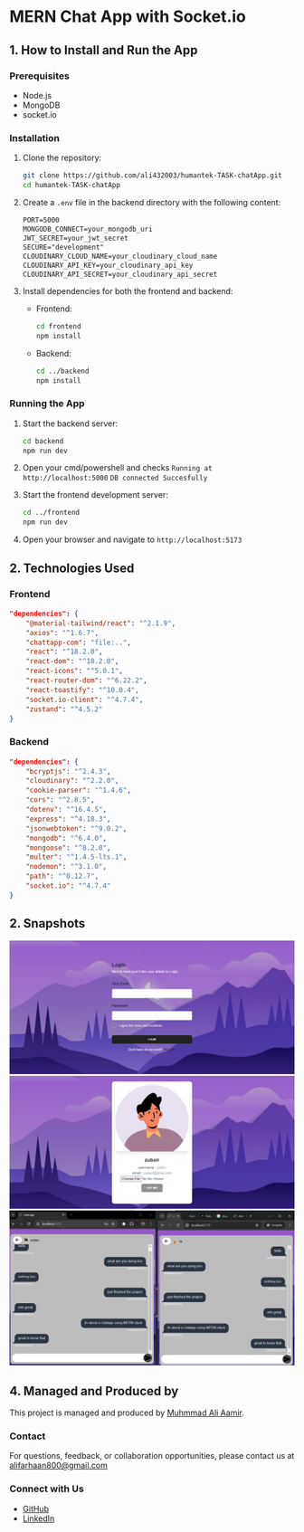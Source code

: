 # MERN Chat App with Socket.io

## 1. How to Install and Run the App

### Prerequisites

- Node.js
- MongoDB
- socket.io

### Installation

1. Clone the repository:

   ```bash
   git clone https://github.com/ali432003/humantek-TASK-chatApp.git
   cd humantek-TASK-chatApp
   ```
2. Create a `.env` file in the backend directory with the following content:
    ```env
    PORT=5000
    MONGODB_CONNECT=your_mongodb_uri
    JWT_SECRET=your_jwt_secret
    SECURE="development"
    CLOUDINARY_CLOUD_NAME=your_cloudinary_cloud_name
    CLOUDINARY_API_KEY=your_cloudinary_api_key
    CLOUDINARY_API_SECRET=your_cloudinary_api_secret
    ```   
   

3. Install dependencies for both the frontend and backend:

   - Frontend:

     ```bash
     cd frontend
     npm install
     ```

   - Backend:
     ```bash
     cd ../backend
     npm install
     ```

### Running the App

1. Start the backend server:

   ```bash
   cd backend
   npm run dev
   ```
2. Open your cmd/powershell and checks `Running at http://localhost:5000`
   `DB connected Succesfully` 

3. Start the frontend development server:

   ```bash
   cd ../frontend
   npm run dev
   ```

4. Open your browser and navigate to `http://localhost:5173`

## 2. Technologies Used

### Frontend

```json
"dependencies": {
    "@material-tailwind/react": "^2.1.9",
    "axios": "^1.6.7",
    "chattapp-com": "file:..",
    "react": "^18.2.0",
    "react-dom": "^18.2.0",
    "react-icons": "^5.0.1",
    "react-router-dom": "^6.22.2",
    "react-toastify": "^10.0.4",
    "socket.io-client": "^4.7.4",
    "zustand": "^4.5.2"
}
```

### Backend

```json
"dependencies": {
    "bcryptjs": "^2.4.3",
    "cloudinary": "^2.2.0",
    "cookie-parser": "^1.4.6",
    "cors": "^2.8.5",
    "dotenv": "^16.4.5",
    "express": "^4.18.3",
    "jsonwebtoken": "^9.0.2",
    "mongodb": "^6.4.0",
    "mongoose": "^8.2.0",
    "multer": "^1.4.5-lts.1",
    "nodemon": "^3.1.0",
    "path": "^0.12.7",
    "socket.io": "^4.7.4"
}
```

## 2. Snapshots

<img src="./readmeImages/1.png"/>
<img src="./readmeImages/2.png"/>
<img src="./readmeImages/3.png"/>

## 4. Managed and Produced by

This project is managed and produced by [Muhmmad Ali Aamir](https://aliaamir.vercel.app/).

### Contact

For questions, feedback, or collaboration opportunities, please contact us at [alifarhaan800@gmail.com](https://mail.google.com/mail/?view=cm&to=alifarhaan800@gmail.com)

### Connect with Us

- [GitHub](https://github.com/ali432003)
- [LinkedIn](https://www.linkedin.com/in/ali-aamir-249b87220/)



